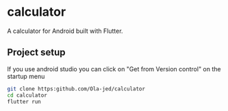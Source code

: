 # calculator

A calculator for Android built with Flutter.

## Project setup
If you use android studio you can click on "Get from Version control" on the startup menu

```bash
git clone https:github.com/Ola-jed/calculator
cd calculator
flutter run
```
